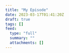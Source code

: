 ```yaml
---
title: "My Episode"
date: 2023-03-17T01:41:20Z
draft: true
tags: []
feed:
  type: "full"
  summary: ""
  attachments: []
---
```


